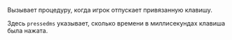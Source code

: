Вызывает процедуру, когда игрок отпускает привязанную клавишу.

Здесь `pressedms` указывает, сколько времени в миллисекундах клавиша была нажата.